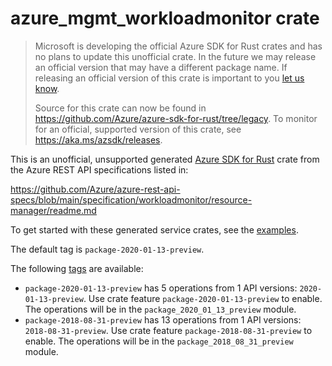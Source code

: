 # azure_mgmt_workloadmonitor crate

> Microsoft is developing the official Azure SDK for Rust crates and has no plans to update this unofficial crate.
> In the future we may release an official version that may have a different package name.
> If releasing an official version of this crate is important to you [let us know](https://github.com/Azure/azure-sdk-for-rust/issues/new/choose).
>
> Source for this crate can now be found in <https://github.com/Azure/azure-sdk-for-rust/tree/legacy>.
> To monitor for an official, supported version of this crate, see <https://aka.ms/azsdk/releases>.

This is an unofficial, unsupported generated [Azure SDK for Rust](https://github.com/Azure/azure-sdk-for-rust/tree/legacy) crate from the Azure REST API specifications listed in:

https://github.com/Azure/azure-rest-api-specs/blob/main/specification/workloadmonitor/resource-manager/readme.md

To get started with these generated service crates, see the [examples](https://github.com/Azure/azure-sdk-for-rust/blob/legacy/services/README.md#examples).

The default tag is `package-2020-01-13-preview`.

The following [tags](https://github.com/Azure/azure-sdk-for-rust/blob/legacy/services/tags.md) are available:

- `package-2020-01-13-preview` has 5 operations from 1 API versions: `2020-01-13-preview`. Use crate feature `package-2020-01-13-preview` to enable. The operations will be in the `package_2020_01_13_preview` module.
- `package-2018-08-31-preview` has 13 operations from 1 API versions: `2018-08-31-preview`. Use crate feature `package-2018-08-31-preview` to enable. The operations will be in the `package_2018_08_31_preview` module.
